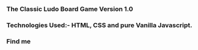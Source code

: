 ### The Classic Ludo Board Game Version 1.0 

### Technologies Used:- HTML, CSS and pure Vanilla Javascript.

### Find me